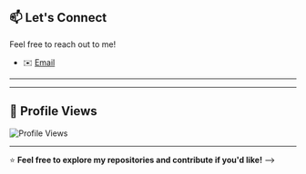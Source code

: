 <!-- # 🌟 Shagun's GitHub Profile

**Data Science Graduate Student @SJSU**  
*5+ years of experience in the software development industry*

[![LinkedIn](https://img.shields.io/badge/LinkedIn-Connect-blue)](https://www.linkedin.com/in/shagunroperia) 
[![GitHub](https://img.shields.io/badge/GitHub-Follow-black)](https://github.com/shagunRoperiaSjsu)

---

## 👨‍💻 About Me

I’m passionate about Data Science, Back-End Development, and Cloud Technologies. With 5+ years of experience in software development, I’m now diving deep into the world of **Data Science**, **Machine Learning** and **distributed systems**.

🔧 I enjoy building scalable applications and optimizing data pipelines using technologies like:
- **Java** & **Spring Boot**
- **Python** & **TensorFlow**
- **AWS** & **GCP**
- **Snowflake**, **Kafka**, **Hadoop**

---

## 🔬 Current Focus

- 📚 **Master's in Data Science** @ SJSU
- 👀 I’m interested in **Data Science**, **Data Engineering**, **Machine Learning**, and **Big Data** technologies.
- 🚀 Exploring **ML algorithms** and **statistical analysis**
- 💞️ Looking to collaborate on **data-driven projects**, **full-stack applications**, and **ML models**
- 🛠️ Building **ETL pipelines** using **Airflow** and **dbt**
- 🌐 Developing **cloud-native applications** using **AWS** and **Kubernetes**

---

<!--
## 📈 GitHub Stats

![Shagun's GitHub Stats](https://github-readme-stats.vercel.app/api?username=shagunRoperiaSjsu&show_icons=true&theme=radical)

[![Top Langs](https://github-readme-stats.vercel.app/api/top-langs/?username=shagunRoperiaSjsu&layout=compact&theme=radical)](https://github.com/shagunRoperiaSjsu)

---
-->

## 📫 Let's Connect

Feel free to reach out to me!

<!--
- 🌐 [Portfolio Website](https://your-website.com)
-->
- ✉️ [Email](mailto:shagun.roperia@sjsu.edu)

---
---
## 🌟 Profile Views

![Profile Views](https://komarev.com/ghpvc/?username=shagunRoperiaSjsu&color=blue)

---

⭐️ **Feel free to explore my repositories and contribute if you'd like!**
-->
